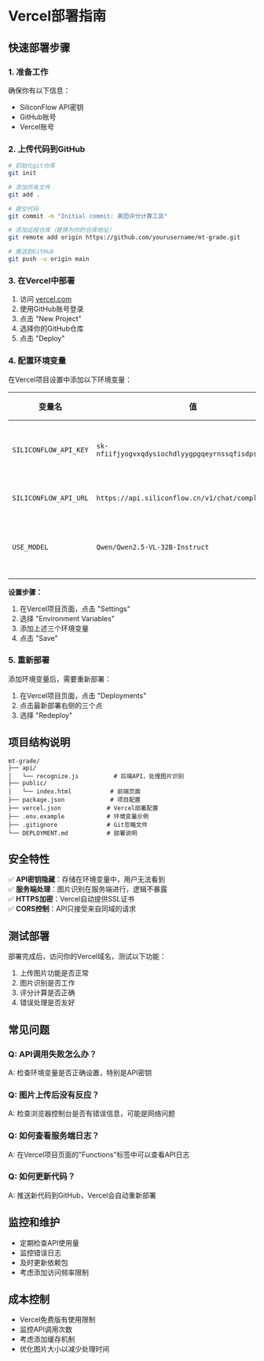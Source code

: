 # Vercel部署指南

## 快速部署步骤

### 1. 准备工作

确保你有以下信息：
- SiliconFlow API密钥
- GitHub账号
- Vercel账号

### 2. 上传代码到GitHub

```bash
# 初始化git仓库
git init

# 添加所有文件
git add .

# 提交代码
git commit -m "Initial commit: 美团评分计算工具"

# 添加远程仓库（替换为你的仓库地址）
git remote add origin https://github.com/yourusername/mt-grade.git

# 推送到GitHub
git push -u origin main
```

### 3. 在Vercel中部署

1. 访问 [vercel.com](https://vercel.com)
2. 使用GitHub账号登录
3. 点击 "New Project"
4. 选择你的GitHub仓库
5. 点击 "Deploy"

### 4. 配置环境变量

在Vercel项目设置中添加以下环境变量：

| 变量名 | 值 | 说明 |
|--------|----|----|
| `SILICONFLOW_API_KEY` | `sk-nfiifjyogvxqdysiochdlyygpgqeyrnssqfisdpsolkgwkxx` | 你的API密钥 |
| `SILICONFLOW_API_URL` | `https://api.siliconflow.cn/v1/chat/completions` | API地址 |
| `USE_MODEL` | `Qwen/Qwen2.5-VL-32B-Instruct` | 使用的模型 |

**设置步骤：**
1. 在Vercel项目页面，点击 "Settings"
2. 选择 "Environment Variables"
3. 添加上述三个环境变量
4. 点击 "Save"

### 5. 重新部署

添加环境变量后，需要重新部署：
1. 在Vercel项目页面，点击 "Deployments"
2. 点击最新部署右侧的三个点
3. 选择 "Redeploy"

## 项目结构说明

```
mt-grade/
├── api/
│   └── recognize.js          # 后端API，处理图片识别
├── public/
│   └── index.html           # 前端页面
├── package.json             # 项目配置
├── vercel.json             # Vercel部署配置
├── .env.example            # 环境变量示例
├── .gitignore              # Git忽略文件
└── DEPLOYMENT.md           # 部署说明
```

## 安全特性

✅ **API密钥隐藏**：存储在环境变量中，用户无法看到  
✅ **服务端处理**：图片识别在服务端进行，逻辑不暴露  
✅ **HTTPS加密**：Vercel自动提供SSL证书  
✅ **CORS控制**：API只接受来自同域的请求  

## 测试部署

部署完成后，访问你的Vercel域名，测试以下功能：

1. 上传图片功能是否正常
2. 图片识别是否工作
3. 评分计算是否正确
4. 错误处理是否友好

## 常见问题

### Q: API调用失败怎么办？
A: 检查环境变量是否正确设置，特别是API密钥

### Q: 图片上传后没有反应？
A: 检查浏览器控制台是否有错误信息，可能是网络问题

### Q: 如何查看服务端日志？
A: 在Vercel项目页面的"Functions"标签中可以查看API日志

### Q: 如何更新代码？
A: 推送新代码到GitHub，Vercel会自动重新部署

## 监控和维护

- 定期检查API使用量
- 监控错误日志
- 及时更新依赖包
- 考虑添加访问频率限制

## 成本控制

- Vercel免费版有使用限制
- 监控API调用次数
- 考虑添加缓存机制
- 优化图片大小以减少处理时间
